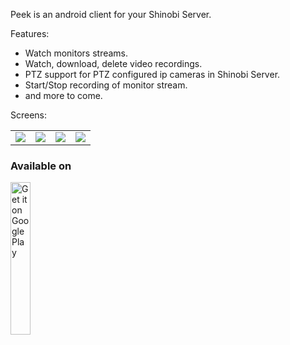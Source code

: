 Peek is an android client for your Shinobi Server.

Features:

* Watch monitors streams.
* Watch, download, delete video recordings.
* PTZ support for PTZ configured ip cameras in Shinobi Server.
* Start/Stop recording of monitor stream.
* and more to come.

Screens:

<table style="border: 0px;">
  <tr style="border: 0px;">
    <td style="border: 0px;"><img src="https://lh3.googleusercontent.com/tKnkuRQxzTS3qTI0NPodN-kFaHdymyET8KlXXejFpWefWFgbstg99qaPK2mF0zyZK4cg=w1262-h563-rw" /></td>
    <td style="border: 0px;"><img src="https://lh3.googleusercontent.com/qJifUSgxg4Nv5wjFbmglrN2_kIcu-rfDX0iOobAlYuGxREBoLwGWynNVezEIaqQ8znao=w1262-h563-rw" /></td>
    <td style="border: 0px;"><img src="https://lh3.googleusercontent.com/ZWO7LOwJFGQkjzox0_0j7eHjOyKhnFGXmFR2TdoJA4CPNXNY1XEPnoE5xzei9DgHeBY=w1262-h563-rw" /></td>
    <td style="border: 0px;"><img src="https://lh3.googleusercontent.com/i4FnULhBPtr_yYQAiMSP26WHgKBMSDaQ-2eqIQm37p8jCoiWZM0RQGME_6z_M75fzjU=w1262-h563-rw" /></td>
  </tr>
</table>

### Available on

<a href='https://play.google.com/store/apps/details?id=com.allensandiego.peek&pcampaignid=MKT-Other-global-all-co-prtnr-py-PartBadge-Mar2515-1'><img width="25%" height="25%" alt='Get it on Google Play' src='https://play.google.com/intl/en_us/badges/images/generic/en_badge_web_generic.png'/></a>
